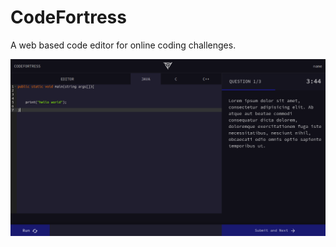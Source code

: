 # CodeFortress

A web based code editor for online coding challenges.

![screenshots](code%20fortress.png)
